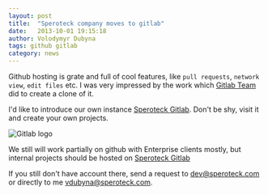 ```yaml
---
layout: post
title:  "Speroteck company moves to gitlab"
date:   2013-10-01 19:15:18
author: Volodymyr Dubyna
tags: github gitlab
category: news
---
```


Github hosting is grate and full of cool features, like `pull requests`, `network view`, `edit files` etc.
I was very impressed by the work which [Gitlab Team](http://gitlab.org/team/) did to create a clone of it.

I'd like to introduce our own instance [Speroteck Gitlab](gitlab.speroteck.com). Don't be shy, visit it and
create your own projects.

![Gitlab logo](http://gitlab.org/images/logo-black.png)

We still will work partially on github with Enterprise clients mostly, but internal projects should be hosted
on [Speroteck Gitlab](gitlab.speroteck.com)

If you still don't have account there, send a request to <dev@speroteck.com>
or directly to me <vdubyna@speroteck.com>.



